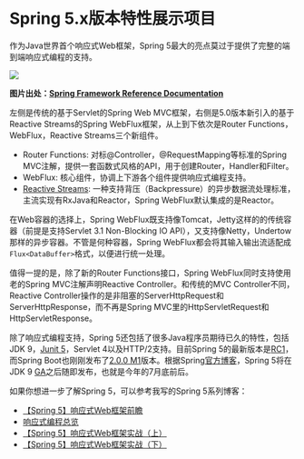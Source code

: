 # Spring 5.x版本特性展示项目

作为Java世界首个响应式Web框架，Spring 5最大的亮点莫过于提供了完整的端到端响应式编程的支持。

![](http://emacoo.cn/backend/spring5-overview/webflux-overview.png)

**图片出处：[Spring Framework Reference Documentation](http://docs.spring.io/spring/docs/5.0.0.BUILD-SNAPSHOT/spring-framework-reference/htmlsingle/)**

左侧是传统的基于Servlet的Spring Web MVC框架，右侧是5.0版本新引入的基于Reactive Streams的Spring WebFlux框架，从上到下依次是Router Functions，WebFlux，Reactive Streams三个新组件。

- Router Functions: 对标@Controller，@RequestMapping等标准的Spring MVC注解，提供一套函数式风格的API，用于创建Router，Handler和Filter。
- WebFlux: 核心组件，协调上下游各个组件提供响应式编程支持。
- [Reactive Streams](http://www.reactive-streams.org/): 一种支持背压（Backpressure）的异步数据流处理标准，主流实现有RxJava和Reactor，Spring WebFlux默认集成的是Reactor。

在Web容器的选择上，Spring WebFlux既支持像Tomcat，Jetty这样的的传统容器（前提是支持Servlet 3.1 Non-Blocking IO API），又支持像Netty，Undertow那样的异步容器。不管是何种容器，Spring WebFlux都会将其输入输出流适配成`Flux<DataBuffer>`格式，以便进行统一处理。

值得一提的是，除了新的Router Functions接口，Spring WebFlux同时支持使用老的Spring MVC注解声明Reactive Controller。和传统的MVC Controller不同，Reactive Controller操作的是非阻塞的ServerHttpRequest和ServerHttpResponse，而不再是Spring MVC里的HttpServletRequest和HttpServletResponse。

除了响应式编程支持，Spring 5还包括了很多Java程序员期待已久的特性，包括JDK 9，[Junit 5](http://emacoo.cn/arch/junit5/)，Servlet 4以及HTTP/2支持。目前Spring 5的最新版本是[RC1](https://spring.io/blog/2017/05/08/spring-framework-5-0-goes-rc1)，而Spring Boot也刚刚发布了[2.0.0 M1](https://spring.io/blog/2017/05/16/spring-boot-2-0-0-m1-available-now)版本。根据Spring[官方博客](https://spring.io/blog/2015/12/03/spring-framework-5-0-roadmap-update)，Spring 5将在JDK 9 [GA](http://www.java9countdown.xyz/)之后随即发布，也就是今年的7月底前后。

如果你想进一步了解Spring 5，可以参考我写的Spring 5系列博客：

- [【Spring 5】响应式Web框架前瞻](http://emacoo.cn/backend/spring5-overview/)
- [响应式编程总览](http://emacoo.cn/backend/reactive-overview/)
- [【Spring 5】响应式Web框架实战（上）](http://emacoo.cn/backend/spring5-reactive-tutorial/)
- [【Spring 5】响应式Web框架实战（下）](http://emacoo.cn/backend/spring5-reactive-tutorial2/)
